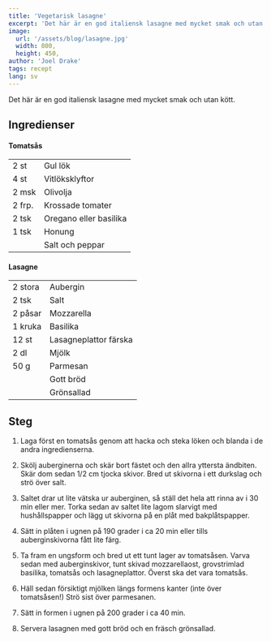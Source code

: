 ```yaml
---
title: 'Vegetarisk lasagne'
excerpt: 'Det här är en god italiensk lasagne med mycket smak och utan kött.'
image:
  url: '/assets/blog/lasagne.jpg'
  width: 800,
  height: 450,
author: 'Joel Drake'
tags: recept
lang: sv
---
```


Det här är en god italiensk lasagne med mycket smak och utan kött.

## Ingredienser

#### Tomatsås

|        |                        |
| ------ | ---------------------- |
| 2 st   | Gul lök                |
| 4 st   | Vitlöksklyftor         |
| 2 msk  | Olivolja               |
| 2 frp. | Krossade tomater       |
| 2 tsk  | Oregano eller basilika |
| 1 tsk  | Honung                 |
|        | Salt och peppar        |

#### Lasagne

|         |                       |
| ------- | --------------------- |
| 2 stora | Aubergin              |
| 2 tsk   | Salt                  |
| 2 påsar | Mozzarella            |
| 1 kruka | Basilika              |
| 12 st   | Lasagneplattor färska |
| 2 dl    | Mjölk                 |
| 50 g    | Parmesan              |
|         | Gott bröd             |
|         | Grönsallad            |

## Steg

1. Laga först en tomatsås genom att hacka och steka löken och blanda i de andra ingredienserna.

2. Skölj auberginerna och skär bort fästet och den allra yttersta ändbiten. Skär dom sedan 1/2 cm tjocka skivor. Bred ut skivorna i ett durkslag och strö över salt.

3. Saltet drar ut lite vätska ur auberginen, så ställ det hela att rinna av i 30 min eller mer. Torka sedan av saltet lite lagom slarvigt med hushållspapper och lägg ut skivorna på en plåt med bakplåtspapper.

4. Sätt in plåten i ugnen på 190 grader i ca 20 min eller tills auberginskivorna fått lite färg.

5. Ta fram en ungsform och bred ut ett tunt lager av tomatsåsen. Varva sedan med auberginskivor, tunt skivad mozzarellaost, grovstrimlad basilika, tomatsås och lasagneplattor. Överst ska det vara tomatsås.

6. Häll sedan försiktigt mjölken längs formens kanter (inte över tomatsåsen!) Strö sist över parmesanen.

7. Sätt in formen i ugnen på 200 grader i ca 40 min.

8. Servera lasagnen med gott bröd och en fräsch grönsallad.
